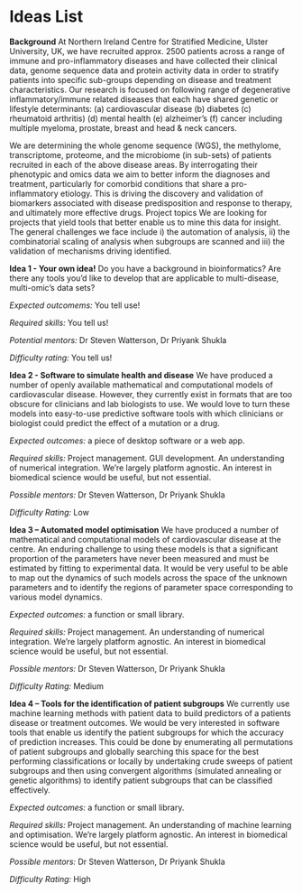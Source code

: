 # Ideas List

**Background**
At Northern Ireland Centre for Stratified Medicine, Ulster University, UK, we have recruited approx. 2500 patients across a range of immune and pro-inflammatory diseases and have collected their clinical data, genome sequence data and protein activity data in order to stratify patients into specific sub-groups depending on disease and treatment characteristics.  Our research is focused on following range of degenerative inflammatory/immune related diseases that each have shared genetic or lifestyle determinants: (a) cardiovascular disease (b) diabetes (c) rheumatoid arthritis) (d) mental health (e) alzheimer’s (f) cancer including multiple myeloma, prostate, breast and head & neck cancers.  

We are determining the whole genome sequence (WGS), the methylome, transcriptome, proteome, and the microbiome (in sub-sets) of patients recruited in each of the above disease areas. By interrogating their phenotypic and omics data we aim to better inform the diagnoses and treatment, particularly for comorbid conditions that share a pro-inflammatory etiology. This is driving the discovery and validation of biomarkers associated with disease predisposition and response to therapy, and ultimately more effective drugs.
Project topics
We are looking for projects that yield tools that better enable us to mine this data for insight. The general challenges we face include i) the automation of analysis, ii) the combinatorial scaling of analysis when subgroups are scanned and iii) the validation of mechanisms driving identified.  

**Idea 1 - Your own idea!**
Do you have a background in bioinformatics?  Are there any tools you’d like to develop that are applicable to multi-disease, multi-omic’s data sets?

*Expected outcomems:* You tell use!

*Required skills:* You tell us!

*Potential mentors:* Dr Steven Watterson, Dr Priyank Shukla

*Difficulty rating:* You tell us!

**Idea 2 - Software to simulate health and disease**
We have produced a number of openly available mathematical and computational models of cardiovascular disease.  However, they currently exist in formats that are too obscure for clinicians and lab biologists to use.  We would love to turn these models into easy-to-use predictive software tools with which clinicians or biologist could predict the effect of a mutation or a drug.  

*Expected outcomes:* a piece of desktop software or a web app.

*Required skills:* Project management. GUI development.  An understanding of numerical integration.  We’re largely platform agnostic. An interest in biomedical science would be useful, but not essential.

*Possible mentors:* Dr Steven Watterson, Dr Priyank Shukla

*Difficulty Rating:* Low

**Idea 3 – Automated model optimisation**
We have produced a number of mathematical and computational models of cardiovascular disease at the centre.  An enduring challenge to using these models is that a significant proportion of the parameters have never been measured and must be estimated by fitting to experimental data.  It would be very useful to be able to map out the dynamics of such models across the space of the unknown parameters and to identify the regions of parameter space corresponding to various model dynamics.

*Expected outcomes:* a function or small library.

*Required skills:* Project management. An understanding of numerical integration.  We’re largely platform agnostic. An interest in biomedical science would be useful, but not essential.

*Possible mentors:* Dr Steven Watterson, Dr Priyank Shukla

*Difficulty Rating:* Medium

**Idea 4 – Tools for the identification of patient subgroups**
We currently use machine learning methods with patient data to build predictors of a patients disease or treatment outcomes.  We would be very interested in software tools that enable us identify the patient subgroups for which the accuracy of prediction increases.  This could be done by enumerating all permutations of patient subgroups and globally searching this space for the best performing classifications or locally by undertaking crude sweeps of patient subgroups and then using convergent algorithms (simulated annealing or genetic algorithms) to identify patient subgroups that can be classified effectively. 

*Expected outcomes:* a function or small library.

*Required skills:* Project management. An understanding of machine learning and optimisation.  We’re largely platform agnostic. An interest in biomedical science would be useful, but not essential.

*Possible mentors:* Dr Steven Watterson, Dr Priyank Shukla

*Difficulty Rating:* High


